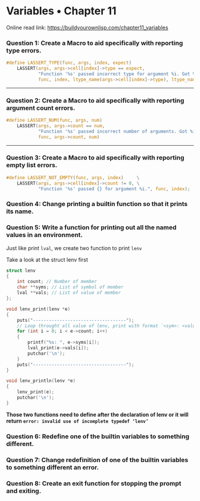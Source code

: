 # Variables • Chapter 11

Online read link: https://buildyourownlisp.com/chapter11_variables

### Question 1: Create a Macro to aid specifically with reporting type errors.


```c
#define LASSERT_TYPE(func, args, index, expect)                                          \
    LASSERT(args, args->cell[index]->type == expect,                                     \
            "Function '%s' passed incorrect type for argument %i. Got %s, Expected %s.", \
            func, index, ltype_name(args->cell[index]->type), ltype_name(expect))
```

---

### Question 2: Create a Macro to aid specifically with reporting argument count errors.

```c
#define LASSERT_NUM(func, args, num)                                                    \
    LASSERT(args, args->count == num,                                                   \
            "Function '%s' passed incorrect number of arguments. Got %i, Expected %i.", \
            func, args->count, num)
```

---

### Question 3: Create a Macro to aid specifically with reporting empty list errors.

```c
#define LASSERT_NOT_EMPTY(func, args, index)     \
    LASSERT(args, args->cell[index]->count != 0, \
            "Function '%s' passed {} for argument %i.", func, index);
```

### Question 4: Change printing a builtin function so that it prints its name.


### Question 5: Write a function for printing out all the named values in an environment.

Just like print `lval`, we create two function to print `lenv`

Take a look at the struct lenv first

```c
struct lenv
{
    int count; // Number of member
    char **syms; // List of symbol of member
    lval **vals; // List of value of member
};
```

```c
void lenv_print(lenv *e)
{
    puts("-----------------------------------");
    // Loop throught all value of lenv, print with format `<sym>: <value>``
    for (int i = 0; i < e->count; i++)
    {
        printf("%s: ", e->syms[i]);
        lval_print(e->vals[i]);
        putchar('\n');
    }
    puts("-----------------------------------");
}

void lenv_println(lenv *e)
{
    lenv_print(e);
    putchar('\n');
}
```

**Those two functions need to define after the declaration of lenv or it will return `error: invalid use of incomplete typedef ‘lenv’`**

### Question 6: Redefine one of the builtin variables to something different.
### Question 7: Change redefinition of one of the builtin variables to something different an error.
### Question 8: Create an exit function for stopping the prompt and exiting.
